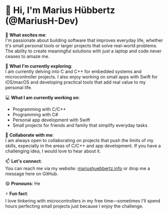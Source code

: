 # 👋 Hi, I'm Marius Hübbertz (@MariusH-Dev)

👀 **What excites me**:  
I'm passionate about building software that improves everyday life, whether it's small personal tools or larger projects that solve real-world problems. The ability to create meaningful solutions with just a laptop and code never ceases to amaze me.

🌱 **What I'm currently exploring**:  
I am currently delving into C and C++ for embedded systems and microcontroller projects. I also enjoy working on small apps with Swift for iOS/macOS and developing practical tools that add real value to my personal life.

💻 **What I am currently working on**:  
- Programming with C/C++
- Programming with C# 
- Personal app development with Swift  
- Small projects for friends and family that simplify everyday tasks

💞️ **Collaborate with me**:  
I am always open to collaborating on projects that push the limits of my skills, especially in the areas of C/C++ and app development. If you have a challenging idea, I would love to hear about it.

📫 **Let's connect**:  
You can reach me via my website: [mariushuebbertz.info](https://mariushuebbertz.info) or drop me a message here on GitHub.

😄 **Pronouns**: He

⚡ **Fun fact**:  
I love tinkering with microcontrollers in my free time—sometimes I'll spend hours perfecting small projects just because I enjoy the challenge.
